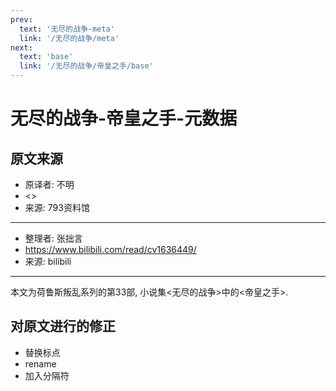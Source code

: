 ```yaml
---
prev:
  text: '无尽的战争-meta'
  link: '/无尽的战争/meta'
next:
  text: 'base'
  link: '/无尽的战争/帝皇之手/base'
---
```


# 无尽的战争-帝皇之手-元数据

## 原文来源

+ 原译者: 不明
+ <>
+ 来源: 793资料馆

--------

+ 整理者: 张拙言
+ <https://www.bilibili.com/read/cv1636449/>
+ 来源: bilibili

--------

本文为荷鲁斯叛乱系列的第33部, 小说集<无尽的战争>中的<帝皇之手>.

## 对原文进行的修正

+ 替换标点
+ rename
+ 加入分隔符
